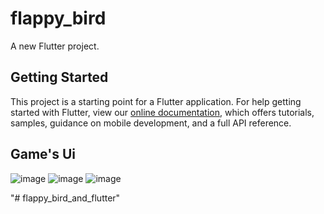 # flappy_bird

A new Flutter project.

## Getting Started

This project is a starting point for a Flutter application.
For help getting started with Flutter, view our
[online documentation](https://flutter.dev/docs), which offers tutorials,
samples, guidance on mobile development, and a full API reference.

## Game's Ui
![image](https://user-images.githubusercontent.com/76181998/130276898-22a7de44-1665-471a-b00a-3054a7e223fe.png)
![image](https://user-images.githubusercontent.com/76181998/130276992-91970c37-54e2-4eb1-ad03-cdf167415d05.png)
![image](https://user-images.githubusercontent.com/76181998/130277078-e386f41c-38cb-4438-a14f-24b4e0dcd214.png)

"# flappy_bird_and_flutter" 
